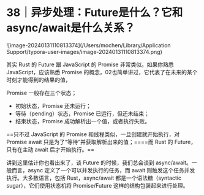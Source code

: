 # 38｜异步处理：Future是什么？它和async/await是什么关系？

![image-20240131110813374](/Users/mochen/Library/Application Support/typora-user-images/image-20240131110813374.png)

其实 Rust 的 Future 跟 JavaScript 的 Promise 非常类似。如果你熟悉 JavaScript，应该熟悉 Promise 的概念，02也简单讲过，它代表了在未来的某个时刻才能得到的结果的值，

Promise 一般存在三个状态；

- 初始状态，Promise 还未运行；
- 等待（pending）状态，Promise 已运行，但还未结束；
- 结束状态，Promise 成功解析出一个值，或者执行失败。

==只不过 JavaScript 的 Promise 和线程类似，一旦创建就开始执行，对 Promise await 只是为了“等待”并获取解析出来的值；====而 Rust 的 Future，只有在主动 await 后才开始执行。==

讲到这里估计你也看出来了，谈 Future 的时候，我们总会谈到 async/await。一般而言，async 定义了一个可以并发执行的任务，而 await 则触发这个任务并发执行。大多数语言，包括 Rust，async/await 都是一个语法糖（syntactic sugar），它们使用状态机将 Promise/Future 这样的结构包装起来进行处理。